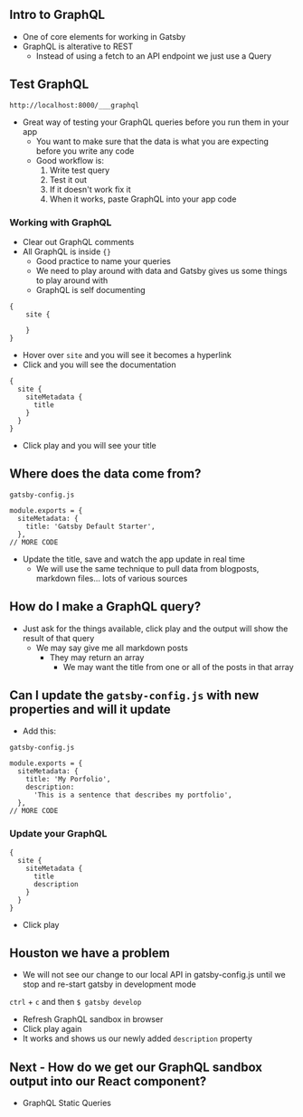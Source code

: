 ## Intro to GraphQL
* One of core elements for working in Gatsby
* GraphQL is alterative to REST
    - Instead of using a fetch to an API endpoint we just use a Query

## Test GraphQL
`http://localhost:8000/___graphql`

* Great way of testing your GraphQL queries before you run them in your app
    - You want to make sure that the data is what you are expecting before you write any code
    - Good workflow is:
        1. Write test query
        2. Test it out
        3. If it doesn't work fix it
        4. When it works, paste GraphQL into your app code

### Working with GraphQL
* Clear out GraphQL comments
* All GraphQL is inside `{}`
    - Good practice to name your queries
    - We need to play around with data and Gatsby gives us some things to play around with
    - GraphQL is self documenting

```
{
    site {

    }
}
```

* Hover over `site` and you will see it becomes a hyperlink
* Click and you will see the documentation

```
{
  site {
    siteMetadata {
      title
    }
  }
}
```

* Click play and you will see your title

## Where does the data come from?
`gatsby-config.js`

```
module.exports = {
  siteMetadata: {
    title: 'Gatsby Default Starter',
  },
// MORE CODE
```

* Update the title, save and watch the app update in real time
    - We will use the same technique to pull data from blogposts, markdown files... lots of various sources

## How do I make a GraphQL query?
* Just ask for the things available, click play and the output will show the result of that query
    - We may say give me all markdown posts
        + They may return an array
            * We may want the title from one or all of the posts in that array

## Can I update the `gatsby-config.js` with new properties and will it update
* Add this:

`gatsby-config.js`

```
module.exports = {
  siteMetadata: {
    title: 'My Porfolio',
    description:
      'This is a sentence that describes my portfolio',
  },
// MORE CODE
```

### Update your GraphQL
```
{
  site {
    siteMetadata {
      title
      description
    }
  }
}
```

* Click play

## Houston we have a problem
* We will not see our change to our local API in gatsby-config.js until we stop and re-start gatsby in development mode

`ctrl` + `c` and then `$ gatsby develop`

* Refresh GraphQL sandbox in browser
* Click play again
* It works and shows us our newly added `description` property

## Next - How do we get our GraphQL sandbox output into our React component?
* GraphQL Static Queries
